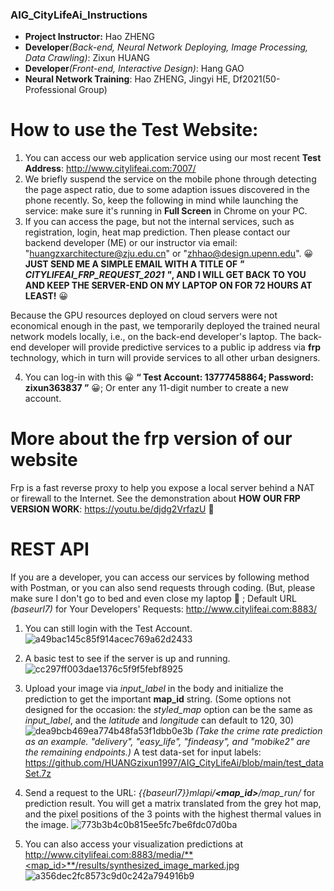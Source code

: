### AIG_CityLifeAi_Instructions
* **Project Instructor:** Hao ZHENG
* **Developer**_(Back-end, Neural Network Deploying, Image Processing, Data Crawling)_: Zixun HUANG
* **Developer**_(Front-end, Interactive Design)_: Hang GAO
* **Neural Network Training**: Hao ZHENG, Jingyi HE, Df2021(50-Professional Group)

# How to use the Test Website: 
1. You can access our web application service using our most recent **Test Address**: http://www.citylifeai.com:7007/
2. We briefly suspend the service on the mobile phone through detecting the page aspect ratio, due to some adaption issues discovered in the phone recently. So, keep the following in mind while launching the service: make sure it's running in **Full Screen** in Chrome on your PC.
3. If you can access the page, but not the internal services, such as registration, login, heat map prediction. Then please contact our backend developer (ME) or our instructor via email: "huangzxarchitecture@zju.edu.cn" or "zhhao@design.upenn.edu". 😀**JUST SEND ME A SIMPLE EMAIL WITH A TITLE OF _" CITYLIFEAI_FRP_REQUEST_2021 "_, AND I WILL GET BACK TO YOU AND KEEP THE SERVER-END ON MY LAPTOP ON FOR 72 HOURS AT LEAST!** 😀

Because the GPU resources deployed on cloud servers were not economical enough in the past, we temporarily deployed the trained neural network models locally, i.e., on the back-end developer's laptop. The back-end developer will provide predictive services to a public ip address via **frp** technology, which in turn will provide services to all other urban designers.

4. You can log-in with this 😀 **“ Test Account: 13777458864; Password: zixun363837 ”** 😀; Or enter any 11-digit number to create a new account.

# More about the frp version of our website
Frp is a fast reverse proxy to help you expose a local server behind a NAT or firewall to the Internet. See the demonstration about **HOW OUR FRP VERSION WORK**: https://youtu.be/djdg2VrfazU  👀

# REST API
If you are a developer, you can access our services by following method with Postman, or you can also send requests through coding. (But, please make sure I don't go to bed and even close my laptop 🥱 ; Default URL _(baseurl7)_ for Your Developers' Requests: http://www.citylifeai.com:8883/ 
1. You can still login with the Test Account.
![a49bac145c85f914acec769a62d2433](https://user-images.githubusercontent.com/39406532/144711492-b0d0bfaf-a62c-457b-82aa-a8d76363151e.png)
2. A basic test to see if the server is up and running.
![cc297ff003dae1376c5f9f5febf8925](https://user-images.githubusercontent.com/39406532/144711660-ba6823b8-79a9-49a6-b0dd-04c17f9ccedc.png)
3. Upload your image via _input_label_ in the body and initialize the prediction to get the important **map_id** string.
(Some options not designed for the occasion: the _styled_map_ option can be the same as _input_label_, and the _latitude_ and _longitude_ can default to 120, 30)
![dea9bcb469ea774b48fa53f1dbb0e3b](https://user-images.githubusercontent.com/39406532/144711944-21bfa783-b59a-4298-befa-d1c2c32a077c.png)
_(Take the crime rate prediction as an example. "delivery", "easy_life", "findeasy", and "mobike2" are the remaining endpoints.)_
A test data-set for input labels: https://github.com/HUANGzixun1997/AIG_CityLifeAi/blob/main/test_dataSet.7z

4. Send a request to the URL: _{{baseurl7}}mlapi/**<map_id>**/map_run/_ for prediction result. You will get a matrix translated from the grey hot map, and the pixel positions of the 3 points with the highest thermal values in the image.
![773b3b4c0b815ee5fc7be6fdc07d0ba](https://user-images.githubusercontent.com/39406532/144712248-f72d6aed-caef-4309-9ffe-2f7825c12c30.png)
5. You can also access your visualization predictions at http://www.citylifeai.com:8883/media/**<map_id>**/results/synthesized_image_marked.jpg
![a356dec2fc8573c9d0c242a794916b9](https://user-images.githubusercontent.com/39406532/144712719-6cb22d29-3ba4-4d09-b72d-644d681fa054.png)


